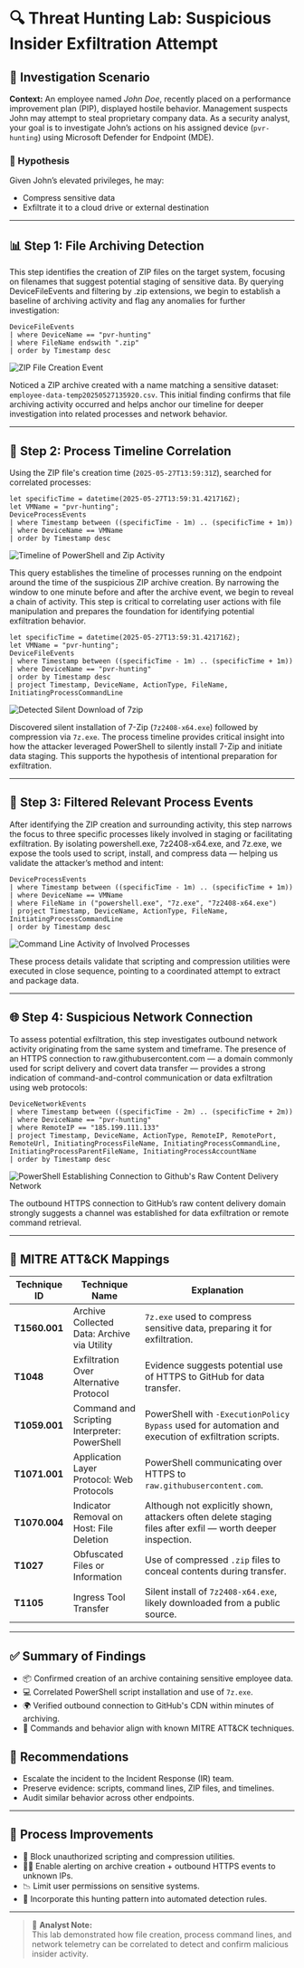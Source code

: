 # 🔍 Threat Hunting Lab: Suspicious Insider Exfiltration Attempt

## 🧭 Investigation Scenario
**Context:** An employee named *John Doe*, recently placed on a performance improvement plan (PIP), displayed hostile behavior. Management suspects John may attempt to steal proprietary company data. As a security analyst, your goal is to investigate John’s actions on his assigned device (`pvr-hunting`) using Microsoft Defender for Endpoint (MDE).

### 🎯 Hypothesis
Given John’s elevated privileges, he may:
- Compress sensitive data
- Exfiltrate it to a cloud drive or external destination

---

## 📊 Step 1: File Archiving Detection
This step identifies the creation of ZIP files on the target system, focusing on filenames that suggest potential staging of sensitive data. By querying DeviceFileEvents and filtering by .zip extensions, we begin to establish a baseline of archiving activity and flag any anomalies for further investigation:

```kql
DeviceFileEvents
| where DeviceName == "pvr-hunting"
| where FileName endswith ".zip"
| order by Timestamp desc 
```

![ZIP File Creation Event](images/zipDeviceFileEvents1.png)

Noticed a ZIP archive created with a name matching a sensitive dataset: `employee-data-temp20250527135920.csv`. This initial finding confirms that file archiving activity occurred and helps anchor our timeline for deeper investigation into related processes and network behavior.

---

## 🧮 Step 2: Process Timeline Correlation
Using the ZIP file's creation time (`2025-05-27T13:59:31Z`), searched for correlated processes:

```kql
let specificTime = datetime(2025-05-27T13:59:31.421716Z);
let VMName = "pvr-hunting";
DeviceProcessEvents
| where Timestamp between ((specificTime - 1m) .. (specificTime + 1m))
| where DeviceName == VMName
| order by Timestamp desc
```

![Timeline of PowerShell and Zip Activity](images/ProcessCorrelation2.png)

This query establishes the timeline of processes running on the endpoint around the time of the suspicious ZIP archive creation. By narrowing the window to one minute before and after the archive event, we begin to reveal a chain of activity. This step is critical to correlating user actions with file manipulation and prepares the foundation for identifying potential exfiltration behavior.

```kql
let specificTime = datetime(2025-05-27T13:59:31.421716Z);
let VMName = "pvr-hunting";
DeviceFileEvents
| where Timestamp between ((specificTime - 1m) .. (specificTime + 1m))
| where DeviceName == "pvr-hunting"
| order by Timestamp desc
| project Timestamp, DeviceName, ActionType, FileName, InitiatingProcessCommandLine
```
![Detected Silent Download of 7zip](images/SilentDownload.png)

Discovered silent installation of 7-Zip (`7z2408-x64.exe`) followed by compression via `7z.exe`. The process timeline provides critical insight into how the attacker leveraged PowerShell to silently install 7-Zip and initiate data staging. This supports the hypothesis of intentional preparation for exfiltration.

---

## 🎯 Step 3: Filtered Relevant Process Events
After identifying the ZIP creation and surrounding activity, this step narrows the focus to three specific processes likely involved in staging or facilitating exfiltration. By isolating powershell.exe, 7z2408-x64.exe, and 7z.exe, we expose the tools used to script, install, and compress data — helping us validate the attacker’s method and intent:

```kql
DeviceProcessEvents
| where Timestamp between ((specificTime - 1m) .. (specificTime + 1m))
| where DeviceName == VMName
| where FileName in ("powershell.exe", "7z.exe", "7z2408-x64.exe")
| project Timestamp, DeviceName, ActionType, FileName, InitiatingProcessCommandLine
| order by Timestamp desc
```

![Command Line Activity of Involved Processes](images/ProcessesIsolated3.png)

These process details validate that scripting and compression utilities were executed in close sequence, pointing to a coordinated attempt to extract and package data.

---

## 🌐 Step 4: Suspicious Network Connection
To assess potential exfiltration, this step investigates outbound network activity originating from the same system and timeframe. The presence of an HTTPS connection to raw.githubusercontent.com — a domain commonly used for script delivery and covert data transfer — provides a strong indication of command-and-control communication or data exfiltration using web protocols:

```kql
DeviceNetworkEvents
| where Timestamp between ((specificTime - 2m) .. (specificTime + 2m))
| where DeviceName == "pvr-hunting"
| where RemoteIP == "185.199.111.133"
| project Timestamp, DeviceName, ActionType, RemoteIP, RemotePort, RemoteUrl, InitiatingProcessFileName, InitiatingProcessCommandLine, InitiatingProcessParentFileName, InitiatingProcessAccountName
| order by Timestamp desc
```

![PowerShell Establishing Connection to Github's Raw Content Delivery Network](images/PossibleDataExfil4.png)

The outbound HTTPS connection to GitHub’s raw content delivery domain strongly suggests a channel was established for data exfiltration or remote command retrieval.

---

## 🧠 MITRE ATT&CK Mappings

| Technique ID | Technique Name | Explanation |
|--------------|----------------|-------------|
| **T1560.001** | Archive Collected Data: Archive via Utility | `7z.exe` used to compress sensitive data, preparing it for exfiltration. |
| **T1048** | Exfiltration Over Alternative Protocol | Evidence suggests potential use of HTTPS to GitHub for data transfer. |
| **T1059.001** | Command and Scripting Interpreter: PowerShell | PowerShell with `-ExecutionPolicy Bypass` used for automation and execution of exfiltration scripts. |
| **T1071.001** | Application Layer Protocol: Web Protocols | PowerShell communicating over HTTPS to `raw.githubusercontent.com`. |
| **T1070.004** | Indicator Removal on Host: File Deletion | Although not explicitly shown, attackers often delete staging files after exfil — worth deeper inspection. |
| **T1027** | Obfuscated Files or Information | Use of compressed `.zip` files to conceal contents during transfer. |
| **T1105** | Ingress Tool Transfer | Silent install of `7z2408-x64.exe`, likely downloaded from a public source. |

---

## ✅ Summary of Findings
- 📦 Confirmed creation of an archive containing sensitive employee data.
- 💻 Correlated PowerShell script installation and use of `7z.exe`.
- 🌍 Verified outbound connection to GitHub's CDN within minutes of archiving.
- 🧾 Commands and behavior align with known MITRE ATT&CK techniques.

## 🔧 Recommendations
- Escalate the incident to the Incident Response (IR) team.
- Preserve evidence: scripts, command lines, ZIP files, and timelines.
- Audit similar behavior across other endpoints.

---

## 🔁 Process Improvements
- 🚫 Block unauthorized scripting and compression utilities.
- 🕵️‍♂️ Enable alerting on archive creation + outbound HTTPS events to unknown IPs.
- 📉 Limit user permissions on sensitive systems.
- 🔄 Incorporate this hunting pattern into automated detection rules.

---

> 👤 **Analyst Note:**  
> This lab demonstrated how file creation, process command lines, and network telemetry can be correlated to detect and confirm malicious insider activity.
